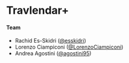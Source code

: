 # Travlendar+


#### Team
* Rachid Es-Skidri ([@esskidri](https://github.com/esskidri))
* Lorenzo Ciampiconi ([@LorenzoCiampiconi](https://github.com/LorenzoCiampiconi))
* Andrea Agostini ([@agostini95](https://github.com/agostini95))
